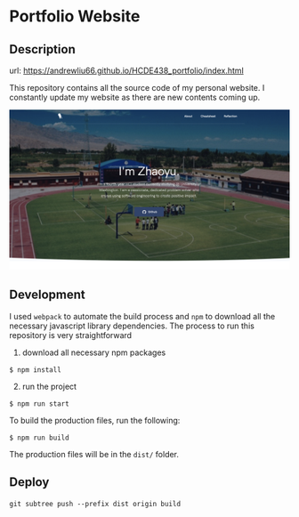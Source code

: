 # Portfolio Website

## Description

url: https://andrewliu66.github.io/HCDE438_portfolio/index.html

This repository contains all the source code of my personal website. I constantly update my website as there are new contents coming up.

![Website Screenshoot](src/img/screenshot/portfolio.png)

## Development

I used `webpack` to automate the build process and `npm` to download all the necessary javascript library dependencies. The process to run this repository is very straightforward

1. download all necessary npm packages

```
$ npm install
```

2. run the project

```
$ npm run start
```

To build the production files, run the following:

```
$ npm run build
```

The production files will be in the `dist/` folder.

## Deploy

```
git subtree push --prefix dist origin build
```

